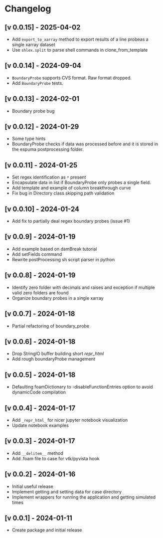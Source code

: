 # Changelog
## [v 0.0.15] - 2025-04-02
- Add `export_to_xarray` method to export results of a line probeas a single xarray dataset
- Use `shlex.split` to parse shell commands in clone_from_template

## [v 0.0.14] - 2024-09-04
- `BoundaryProbe` supports CVS format. Raw format dropped.
- Add `BoundaryProbe` tests.

## [v 0.0.13] - 2024-02-01
- Boundary probe bug 

## [v 0.0.12] - 2024-01-29
- Some type hints
- BoundaryProbe checks if data was processed before and it is stored
in the espuma postprocessing folder.  

## [v 0.0.11] - 2024-01-25
- Set regex identification as `*` present
- Encapsulate data in list if BoundaryProbe only probes a single field.
- Add template and example of column breakthrough curve
- Fix bug in Directory class skipping path validation

## [v 0.0.10] - 2024-01-24
- Add fix to partially deal regex boundary probes (issue #1)

## [v 0.0.9] - 2024-01-19
- Add example based on damBreak tutorial
- Add setFields command 
- Rewrite postProcessing sh script parser in python

## [v 0.0.8] - 2024-01-19
- Identify zero folder with decimals and raises and exception if multiple valid zero folders are found
- Organize boundary probes in a single xarray

## [v 0.0.7] - 2024-01-18
- Partial refactoring of boundary_probe 

## [v 0.0.6] - 2024-01-18
- Drop StringIO buffer building short _repr_html_
- Add rough boundaryProbe management

## [v 0.0.5] - 2024-01-18
- Defaulting foamDictionary to -disableFunctionEntries option to avoid dynamicCode compilation

## [v 0.0.4] - 2024-01-17
- Add `_repr_html_` for nicer jupyter notebook visualization
- Update notebook examples

## [v 0.0.3] - 2024-01-17
- Add `__delitem__` method
- Add .foam file to case for vtk/pyvista hook

## [v 0.0.2] - 2024-01-16
- Initial useful release
- Implement getting and setting data for case directory
- Implement wrappers for running the application and getting simulated times 

## [v 0.0.1] - 2024-01-11
- Create package and initial release